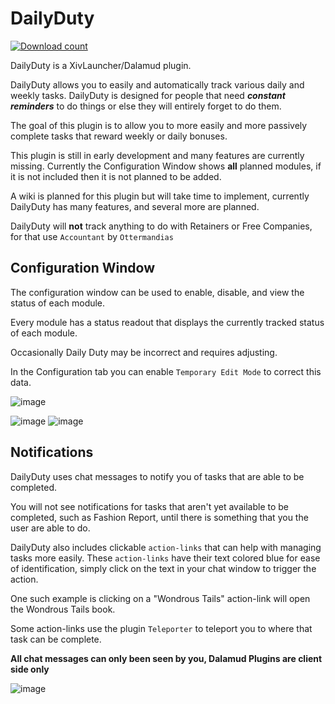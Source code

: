# DailyDuty
[![Download count](https://img.shields.io/endpoint?url=https://vz32sgcoal.execute-api.us-east-1.amazonaws.com/DailyDuty)](https://github.com/MidoriKami/DailyDuty)

DailyDuty is a XivLauncher/Dalamud plugin.

DailyDuty allows you to easily and automatically track various daily and weekly tasks.
DailyDuty is designed for people that need _**constant reminders**_ to do things or else they will entirely forget to do them.

The goal of this plugin is to allow you to more easily and more passively complete tasks that reward weekly or daily bonuses.

This plugin is still in early development and many features are currently missing.
Currently the Configuration Window shows **all** planned modules, if it is not included then it is not planned to be added.

A wiki is planned for this plugin but will take time to implement, currently DailyDuty has many features, and several more are planned.

DailyDuty will **not** track anything to do with Retainers or Free Companies, for that use `Accountant` by `Ottermandias`

## Configuration Window

The configuration window can be used to enable, disable, and view the status of each module.

Every module has a status readout that displays the currently tracked status of each module.

Occasionally Daily Duty may be incorrect and requires adjusting.

In the Configuration tab you can enable `Temporary Edit Mode` to correct this data.

![image](https://user-images.githubusercontent.com/9083275/154887762-1ee6eea4-c292-422c-af42-5dfa144e5744.png)

![image](https://user-images.githubusercontent.com/9083275/154889315-1221a733-fa50-4ff8-85fa-eadfd0fac799.png) ![image](https://user-images.githubusercontent.com/9083275/154888173-508ace64-7246-4084-bac9-8b941527e502.png)


## Notifications

DailyDuty uses chat messages to notify you of tasks that are able to be completed.

You will not see notifications for tasks that aren't yet available to be completed, such as Fashion Report, until there is something that you the user are able to do.

DailyDuty also includes clickable `action-links` that can help with managing tasks more easily. These `action-links` have their text colored blue for ease of identification, simply click on the text in your chat window to trigger the action.

One such example is clicking on a "Wondrous Tails" action-link will open the Wondrous Tails book.

Some action-links use the plugin `Teleporter` to teleport you to where that task can be complete.

**All chat messages can only been seen by you, Dalamud Plugins are client side only**
 
![image](https://user-images.githubusercontent.com/9083275/154888100-60c33257-5f91-4f65-940d-d7be2323bc34.png)


